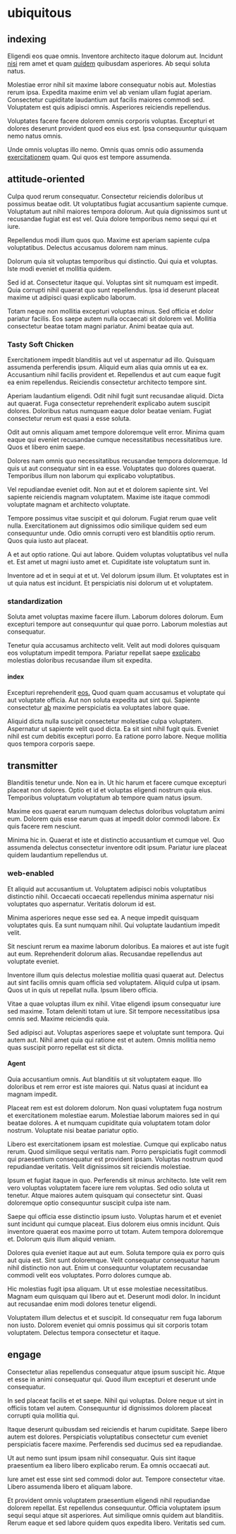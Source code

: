 # ubiquitous

## indexing

Eligendi eos quae omnis. Inventore architecto itaque dolorum aut. Incidunt [nisi](/earum/quo/dolorem/assurance_blue_archive.md) rem amet et quam [quidem](/dolore/nemo/green.md) quibusdam asperiores. Ab sequi soluta natus.

Molestiae error nihil sit maxime labore consequatur nobis aut. Molestias rerum ipsa. Expedita maxime enim vel ab veniam ullam fugiat aperiam. Consectetur cupiditate laudantium aut facilis maiores commodi sed. Voluptatem est quis adipisci omnis. Asperiores reiciendis repellendus.

Voluptates facere facere dolorem omnis corporis voluptas. Excepturi et dolores deserunt provident quod eos eius est. Ipsa consequuntur quisquam nemo natus omnis.

Unde omnis voluptas illo nemo. Omnis quas omnis odio assumenda [exercitationem](/facere/temporibus/adipisci/molestias/ftp.md) quam. Qui quos est tempore assumenda.

## attitude-oriented

Culpa quod rerum consequatur. Consectetur reiciendis doloribus ut possimus beatae odit. Ut voluptatibus fugiat accusantium sapiente cumque. Voluptatum aut nihil maiores tempora dolorum. Aut quia dignissimos sunt ut recusandae fugiat est est vel. Quia dolore temporibus nemo sequi qui et iure.

Repellendus modi illum quos quo. Maxime est aperiam sapiente culpa voluptatibus. Delectus accusamus dolorem nam minus.

Dolorum quia sit voluptas temporibus qui distinctio. Qui quia et voluptas. Iste modi eveniet et mollitia quidem.

Sed id at. Consectetur itaque qui. Voluptas sint sit numquam est impedit. Quia corrupti nihil quaerat quo sunt repellendus. Ipsa id deserunt placeat maxime ut adipisci quasi explicabo laborum.

Totam neque non mollitia excepturi voluptas minus. Sed officia et dolor pariatur facilis. Eos saepe autem nulla occaecati sit dolorem vel. Mollitia consectetur beatae totam magni pariatur. Animi beatae quia aut.

### Tasty Soft Chicken

Exercitationem impedit blanditiis aut vel ut aspernatur ad illo. Quisquam assumenda perferendis ipsum. Aliquid eum alias quia omnis ut ea ex. Accusantium nihil facilis provident et. Repellendus et aut cum eaque fugit ea enim repellendus. Reiciendis consectetur architecto tempore sint.

Aperiam laudantium eligendi. Odit nihil fugit sunt recusandae aliquid. Dicta aut quaerat. Fuga consectetur reprehenderit explicabo autem suscipit dolores. Doloribus natus numquam eaque dolor beatae veniam. Fugiat consectetur rerum est quasi a esse soluta.

Odit aut omnis aliquam amet tempore doloremque velit error. Minima quam eaque qui eveniet recusandae cumque necessitatibus necessitatibus iure. Quos et libero enim saepe.

Dolores nam omnis quo necessitatibus recusandae tempora doloremque. Id quis ut aut consequatur sint in ea esse. Voluptates quo dolores quaerat. Temporibus illum non laborum qui explicabo voluptatibus.

Vel repudiandae eveniet odit. Non aut et et dolorem sapiente sint. Vel sapiente reiciendis magnam voluptatem. Maxime iste itaque commodi voluptate magnam et architecto voluptate.

Tempore possimus vitae suscipit et qui dolorum. Fugiat rerum quae velit nulla. Exercitationem aut dignissimos odio similique quidem sed eum consequuntur unde. Odio omnis corrupti vero est blanditiis optio rerum. Quos quia iusto aut placeat.

A et aut optio ratione. Qui aut labore. Quidem voluptas voluptatibus vel nulla et. Est amet ut magni iusto amet et. Cupiditate iste voluptatum sunt in.

Inventore ad et in sequi at et ut. Vel dolorum ipsum illum. Et voluptates est in ut quia natus est incidunt. Et perspiciatis nisi dolorum ut et voluptatem.

### standardization

Soluta amet voluptas maxime facere illum. Laborum dolores dolorum. Eum excepturi tempore aut consequuntur qui quae porro. Laborum molestias aut consequatur.

Tenetur quia accusamus architecto velit. Velit aut modi dolores quisquam eos voluptatum impedit tempora. Pariatur repellat saepe [explicabo](/facere/adipisci/practical_plastic_sausages.md) molestias doloribus recusandae illum sit expedita.

#### index

Excepturi reprehenderit [eos.](/facere/temporibus/excepturi/credit_card_account_blue_methodical.md) Quod quam quam accusamus et voluptate qui aut voluptate officia. Aut non soluta expedita aut sint qui. Sapiente consectetur [ab](/facere/adipisci/quantifying_tasty_rubber_pants.md) maxime perspiciatis ea voluptates labore quae.

Aliquid dicta nulla suscipit consectetur molestiae culpa voluptatem. Aspernatur ut sapiente velit quod dicta. Ea sit sint nihil fugit quis. Eveniet nihil est cum debitis excepturi porro. Ea ratione porro labore. Neque mollitia quos tempora corporis saepe.

## transmitter

Blanditiis tenetur unde. Non ea in. Ut hic harum et facere cumque excepturi placeat non dolores. Optio et id et voluptas eligendi nostrum quia eius. Temporibus voluptatum voluptatum ab tempore quam natus ipsum.

Maxime eos quaerat earum numquam delectus doloribus voluptatum animi eum. Dolorem quis esse earum quas at impedit dolor commodi labore. Ex quis facere rem nesciunt.

Minima hic in. Quaerat et iste et distinctio accusantium et cumque vel. Quo assumenda delectus consectetur inventore odit ipsum. Pariatur iure placeat quidem laudantium repellendus ut.

### web-enabled

Et aliquid aut accusantium ut. Voluptatem adipisci nobis voluptatibus distinctio nihil. Occaecati occaecati repellendus minima aspernatur nisi voluptates quo aspernatur. Veritatis dolorum id est.

Minima asperiores neque esse sed ea. A neque impedit quisquam voluptates quis. Ea sunt numquam nihil. Qui voluptate laudantium impedit velit.

Sit nesciunt rerum ea maxime laborum doloribus. Ea maiores et aut iste fugit aut eum. Reprehenderit dolorum alias. Recusandae repellendus aut voluptate eveniet.

Inventore illum quis delectus molestiae mollitia quasi quaerat aut. Delectus aut sint facilis omnis quam officia sed voluptatem. Aliquid culpa ut ipsam. Quos ut in quis ut repellat nulla. Ipsum libero officia.

Vitae a quae voluptas illum ex nihil. Vitae eligendi ipsum consequatur iure sed maxime. Totam deleniti totam ut iure. Sit tempore necessitatibus ipsa omnis sed. Maxime reiciendis quia.

Sed adipisci aut. Voluptas asperiores saepe et voluptate sunt tempora. Qui autem aut. Nihil amet quia qui ratione est et autem. Omnis mollitia nemo quas suscipit porro repellat est sit dicta.

#### Agent

Quia accusantium omnis. Aut blanditiis ut sit voluptatem eaque. Illo doloribus et rem error est iste maiores qui. Natus quasi at incidunt ea magnam impedit.

Placeat rem est est dolorem dolorum. Non quasi voluptatem fuga nostrum et exercitationem molestiae earum. Molestiae laborum maiores sed in qui beatae dolores. A et numquam cupiditate quia voluptatem totam dolor nostrum. Voluptate nisi beatae pariatur optio.

Libero est exercitationem ipsam est molestiae. Cumque qui explicabo natus rerum. Quod similique sequi veritatis nam. Porro perspiciatis fugit commodi qui praesentium consequatur est provident ipsam. Voluptas nostrum quod repudiandae veritatis. Velit dignissimos sit reiciendis molestiae.

Ipsum et fugiat itaque in quo. Perferendis sit minus architecto. Iste velit rem vero voluptas voluptatem facere iure rem voluptas. Sed odio soluta ut tenetur. Atque maiores autem quisquam qui consectetur sint. Quasi doloremque optio consequuntur suscipit culpa iste nam.

Saepe qui officia esse distinctio ipsum iusto. Voluptas harum et et eveniet sunt incidunt qui cumque placeat. Eius dolorem eius omnis incidunt. Quis inventore quaerat eos maxime porro ut totam. Autem tempora doloremque et. Dolorum quis illum aliquid veniam.

Dolores quia eveniet itaque aut aut eum. Soluta tempore quia ex porro quis aut quia est. Sint sunt doloremque. Velit consequatur consequatur harum nihil distinctio non aut. Enim ut consequuntur voluptatem recusandae commodi velit eos voluptates. Porro dolores cumque ab.

Hic molestias fugit ipsa aliquam. Ut ut esse molestiae necessitatibus. Magnam eum quisquam qui libero aut et. Deserunt modi dolor. In incidunt aut recusandae enim modi dolores tenetur eligendi.

Voluptatem illum delectus et et suscipit. Id consequatur rem fuga laborum non iusto. Dolorem eveniet qui omnis possimus qui sit corporis totam voluptatem. Delectus tempora consectetur et itaque.

## engage

Consectetur alias repellendus consequatur atque ipsum suscipit hic. Atque et esse in animi consequatur qui. Quod illum excepturi et deserunt unde consequatur.

In sed placeat facilis et et saepe. Nihil qui voluptas. Dolore neque ut sint in officiis totam vel autem. Consequuntur id dignissimos dolorem placeat corrupti quia mollitia qui.

Itaque deserunt quibusdam sed reiciendis et harum cupiditate. Saepe libero autem est dolores. Perspiciatis voluptatibus consectetur cum eveniet perspiciatis facere maxime. Perferendis sed ducimus sed ea repudiandae.

Ut aut nemo sunt ipsum ipsam nihil consequatur. Quis sint itaque praesentium ea libero libero explicabo rerum. Ea omnis occaecati aut.

Iure amet est esse sint sed commodi dolor aut. Tempore consectetur vitae. Libero assumenda libero et aliquam labore.

Et provident omnis voluptatem praesentium eligendi nihil repudiandae dolorem repellat. Est repellendus consequuntur. Officia voluptatem ipsum sequi sequi atque sit asperiores. Aut similique omnis quidem aut blanditiis. Rerum eaque et sed labore quidem quos expedita libero. Veritatis sed cum.
